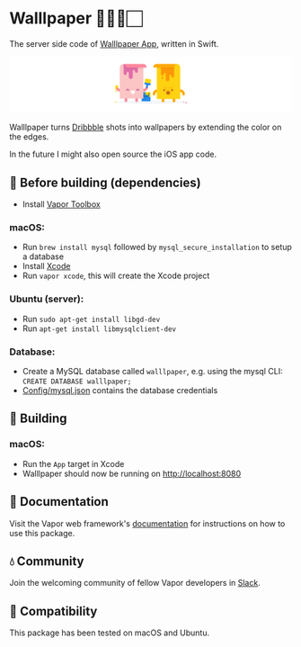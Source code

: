 # Walllpaper 👨🏻‍🎨🏻
The server side code of [Walllpaper App](https://itunes.apple.com/us/app/keynote/id1050415023?mt=8), written in Swift.

<img src="/Public/images/github-header.png?raw=true" width="888">

Walllpaper turns [Dribbble](https://dribbble.com) shots into wallpapers by extending the color on the edges.

In the future I might also open source the iOS app code.

## 🤖 Before building (dependencies)

* Install [Vapor Toolbox](https://github.com/vapor/toolbox)

### macOS:
* Run ```brew install mysql``` followed by ```mysql_secure_installation``` to setup a database
* Install [Xcode](https://developer.apple.com/xcode/)
* Run ```vapor xcode```, this will create the Xcode project

### Ubuntu (server):
* Run ```sudo apt-get install libgd-dev```
* Run ```apt-get install libmysqlclient-dev```

### Database:
* Create a MySQL database called ```walllpaper```, e.g. using the mysql CLI: ```CREATE DATABASE walllpaper;```
* [Config/mysql.json](Config/mysql.json) contains the database credentials

## 🚧 Building

### macOS:
* Run the ```App``` target in Xcode
* Walllpaper should now be running on [http://localhost:8080](http://localhost:8080)

## 📖 Documentation

Visit the Vapor web framework's [documentation](http://docs.vapor.codes) for instructions on how to use this package.

## 💧 Community

Join the welcoming community of fellow Vapor developers in [Slack](http://vapor.team).

## 🔧 Compatibility

This package has been tested on macOS and Ubuntu.
